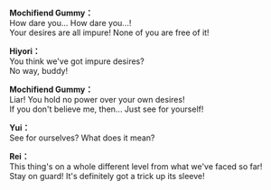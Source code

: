 # 

  
**Mochifiend Gummy：**  
How dare you... How dare you...!  
Your desires are all impure! None of you are free of it!  
  
**Hiyori：**  
You think we've got impure desires?  
No way, buddy!  
  
**Mochifiend Gummy：**  
Liar! You hold no power over your own desires!  
If you don't believe me, then... Just see for yourself!  
  
**Yui：**  
See for ourselves? What does it mean?  
  
**Rei：**  
This thing's on a whole different level from what we've faced so far!  
Stay on guard! It's definitely got a trick up its sleeve!  
